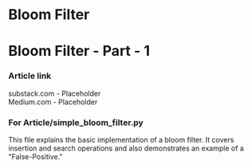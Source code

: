 # Bloom Filter

# Bloom Filter - Part - 1  

### Article link  
substack.com - Placeholder  
Medium.com - Placeholder  

### For Article/simple_bloom_filter.py  
This file explains the basic implementation of a bloom filter. It covers insertion and search operations and also demonstrates an example of a "False-Positive."  
